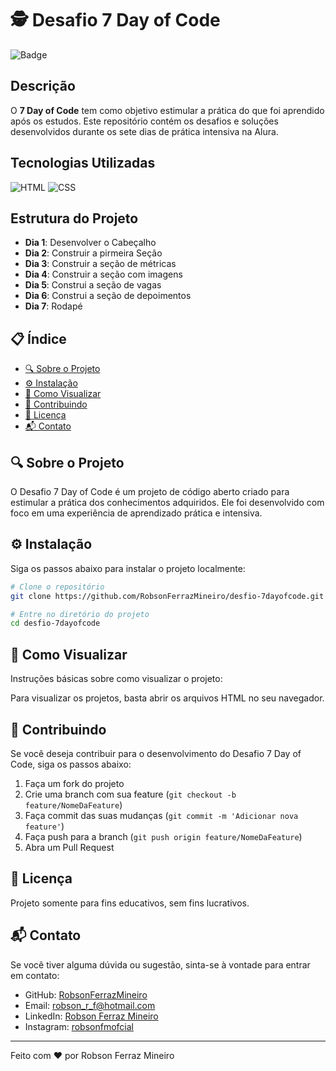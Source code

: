 # 🕵️ Desafio 7 Day of Code

![Badge](https://img.shields.io/badge/Desafio-7%20Day%20of%20Code-blue)

## Descrição

O **7 Day of Code** tem como objetivo estimular a prática do que foi aprendido após os estudos. Este repositório contém os desafios e soluções desenvolvidos durante os sete dias de prática intensiva na Alura.

## Tecnologias Utilizadas

![HTML](https://img.shields.io/badge/HTML-46.8%25-orange)
![CSS](https://img.shields.io/badge/CSS-53.2%25-blue)

## Estrutura do Projeto

- **Dia 1**: Desenvolver o Cabeçalho
- **Dia 2**: Construir a pirmeira Seção
- **Dia 3**: Construir a seção de métricas
- **Dia 4**: Construir a seção com imagens
- **Dia 5**: Construi a seção de vagas
- **Dia 6**: Construi a seção de depoimentos
- **Dia 7**: Rodapé

## 📋 Índice

- [🔍 Sobre o Projeto](#🔍-sobre-o-projeto)
- [⚙️ Instalação](#⚙️-instalação)
- [🎨 Como Visualizar](#🎨-como-visualizar)
- [🤝 Contribuindo](#🤝-contribuindo)
- [📜 Licença](#📜-licença)
- [📬 Contato](#📬-contato)

## 🔍 Sobre o Projeto

O Desafio 7 Day of Code é um projeto de código aberto criado para estimular a prática dos conhecimentos adquiridos. Ele foi desenvolvido com foco em uma experiência de aprendizado prática e intensiva.

## ⚙️ Instalação

Siga os passos abaixo para instalar o projeto localmente:

```bash
# Clone o repositório
git clone https://github.com/RobsonFerrazMineiro/desfio-7dayofcode.git

# Entre no diretório do projeto
cd desfio-7dayofcode
```

## 🎨 Como Visualizar

Instruções básicas sobre como visualizar o projeto:

Para visualizar os projetos, basta abrir os arquivos HTML no seu navegador.

## 🤝 Contribuindo

Se você deseja contribuir para o desenvolvimento do Desafio 7 Day of Code, siga os passos abaixo:

1. Faça um fork do projeto
2. Crie uma branch com sua feature (`git checkout -b feature/NomeDaFeature`)
3. Faça commit das suas mudanças (`git commit -m 'Adicionar nova feature'`)
4. Faça push para a branch (`git push origin feature/NomeDaFeature`)
5. Abra um Pull Request

## 📜 Licença

Projeto somente para fins educativos, sem fins lucrativos.

## 📬 Contato

Se você tiver alguma dúvida ou sugestão, sinta-se à vontade para entrar em contato:

- GitHub: [RobsonFerrazMineiro](https://github.com/RobsonFerrazMineiro)
- Email: [robson_r_f@hotmail.com](mailto:robson_r_f@hotmail.com)
- LinkedIn: [Robson Ferraz Mineiro](https://www.linkedin.com/in/robson-ferraz-mineiro/)
- Instagram: [robsonfmofcial](https://www.instagram.com/robsonfmofcial/)

---

Feito com ❤️ por Robson Ferraz Mineiro
```
